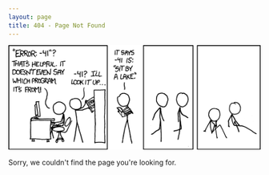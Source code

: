 ```yaml
---
layout: page
title: 404 - Page Not Found
---
```


![error](/images/404.png)

Sorry, we couldn't find the page you're looking for.

